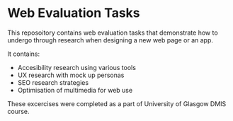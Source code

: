 # Web Evaluation Tasks

This reposoitory contains web evaluation tasks that demonstrate how to undergo through research when designing a new web page or an app.

It contains: 

- Accesibility research using various tools
- UX research with mock up personas
- SEO research strategies
- Optimisation of multimedia for web use

These excercises were completed as a part of University of Glasgow DMIS course.

